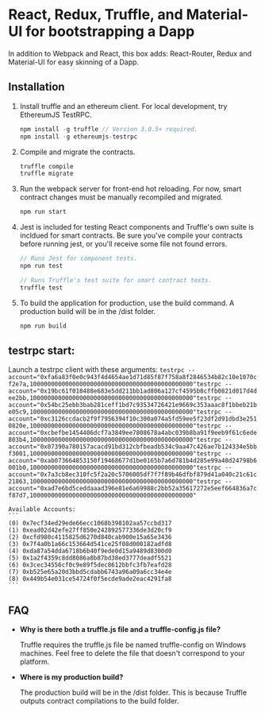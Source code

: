 # React, Redux, Truffle, and Material-UI for bootstrapping a Dapp

In addition to Webpack and React, this box adds: React-Router, Redux and Material-UI for easy skinning of a Dapp.

## Installation

1. Install truffle and an ethereum client. For local development, try EthereumJS TestRPC.
    ```javascript
    npm install -g truffle // Version 3.0.5+ required.
    npm install -g ethereumjs-testrpc
    ```

2. Compile and migrate the contracts.
    ```javascript
    truffle compile
    truffle migrate
    ```

3. Run the webpack server for front-end hot reloading. For now, smart contract changes must be manually recompiled and migrated.
    ```javascript
    npm run start
    ```

4. Jest is included for testing React components and Truffle's own suite is incldued for smart contracts. Be sure you've compile your contracts before running jest, or you'll receive some file not found errors.
    ```javascript
    // Runs Jest for component tests.
    npm run test

    // Runs Truffle's test suite for smart contract tests.
    truffle test
    ```

5. To build the application for production, use the build command. A production build will be in the /dist folder.
    ```javascript
    npm run build
    ```
## testrpc start:

Launch a testrpc client with these arguments:
    ```
    testrpc --account="0xfa6a83f0e0c943f4d4654ae1d71d85f87f758a8f2846534b82c10e1070cf2e7a,1000000000000000000000000000000000000000000000"testrpc --account="0x19bc61f018488e683e5dd211bb1ad806a127cf4595b8cffb0821d017d4dee2bb,1000000000000000000000000000000000000000000000"testrpc --account="0x54bc25ebb3bab281ceff1bd7c93534726421e9669c353aaac8f1bbeb21be05c9,1000000000000000000000000000000000000000000000"testrpc --account="0xc3126ccdacb2f9f7956394f10c300a074a5fd59ee5f23df2d91dbd3e2510820e,1000000000000000000000000000000000000000000000"testrpc --account="0xcbefbe1454406dcf7a3849ee7808678a4abc039b8ba91f9eeb9f61c6ede803b4,1000000000000000000000000000000000000000000000"testrpc --account="0x07390a780157acacd91bd312cbfbeadb534c9aa47c426ae7b124334e5bbf3001,1000000000000000000000000000000000000000000000"testrpc --account="0xab073664853150f19468677d1be0165b7a6d781b4d285e99a48d24798b6001b0,1000000000000000000000000000000000000000000000"testrpc --account="0x7a3cb8ec310fc5f2a20c5706005df7f7f89b46dfbf879d41a040c21c61c21863,1000000000000000000000000000000000000000000000"testrpc --account="0xad7e6bd5ceddaaad396e81e6a69988c2bb52a35617272e5eef664836a7cf87d7,1000000000000000000000000000000000000000000000"
    ```

    Available Accounts:
    ```
    (0) 0x7ecf34ed29ede66ecc1068b398102aa57ccbd317
    (1) 0xead02d42efe27ff850e242892577336de3d20cf9
    (2) 0xcfd980c4115825d6270d840cab900e15a65e3436
    (3) 0x7f4a0b1a66c153664d541ce25f08d000182adfd8
    (4) 0xda87a54dda6718b6b40f9ede0d15a9489d8300d0
    (5) 0x1a2f4359c8dd8086a8b87bd38ed3777deadf5521
    (6) 0x3cec34556cf0c9e89f5dec8612bbfc3fb7eafd28
    (7) 0xb525e65a20d3bbd5cdabb6743a96a09a6cc34e4e
    (8) 0x449b54e031ce54724f0f5ecde9ade2eac4291fa8
    ```


## FAQ

* __Why is there both a truffle.js file and a truffle-config.js file?__

    Truffle requires the truffle.js file be named truffle-config on Windows machines. Feel free to delete the file that doesn't correspond to your platform.

* __Where is my production build?__

    The production build will be in the /dist folder. This is because Truffle outputs contract compilations to the build folder.
